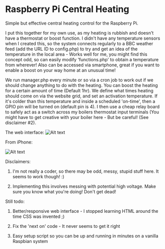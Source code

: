 # Raspberry Pi Central Heating

Simple but effective central heating control for the Raspberry Pi. 



I put this together for my own use, as my heating is rubbish and doesn't have a thermostat or boost function. I didn't have any temperature sensors when I created this, so the system connects regularly to a BBC weather feed (add the URL ID to config.php) to try and get an idea of the temperature in the local area - Works well for me, you might find this concept odd, so can easily modify 'functions.php' to obtain a temperature from wherever! Also can be accessed via smartphone, great if you want to enable a boost on your way home at an unusual time!


We run manager.php every minute or so via a cron job to work out if we should change anything to do with the heating.
You can boost the heating for a certain amount of time (Default 1hr). We define what times heating should come on via the website grid, and set an activation temperature. If it's colder than this temperature and inside a scheduled 'on-time', then a GPIO pin will be turned on (default pin is 4). I then use a cheap relay board to safely act as a switch across  my boilers thermostat input terminals (You might have to get creative with your boiler here - But be careful! (See disclaimer #2).

The web interface:
![Alt text](https://cloud.githubusercontent.com/assets/14201513/9795012/4c40cf38-57e6-11e5-9f94-6040df99c32b.jpg "Central heating web admin")

From iPhone:

![Alt text](https://cloud.githubusercontent.com/assets/14201513/9795013/4c532688-57e6-11e5-908c-fcae13e3d942.jpg "Central heating smartphone ios admin")



Disclaimers:

 1) I'm not really a coder, so there may be odd, messy, stupid stuff here. It seems to work though! :)
 
 2) Implementing this involves messing with potential high voltage. Make sure you know what you're doing! Don't get dead!



Still todo:

 1) Better/responsive web interface - I stopped learning HTML around the time CSS was invented ;)
 
 2) Fix the 'next on' code - It never seems to get it right
 
 3) Easy setup script so you can be up and running in minutes on a vanilla Raspbian system
 
